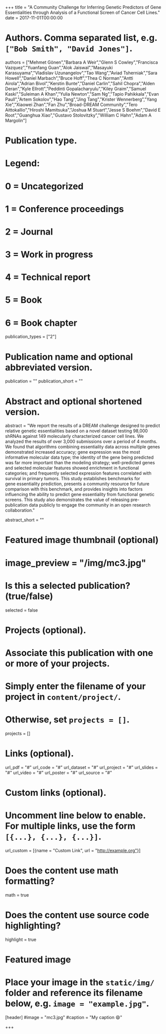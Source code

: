 
+++
title = "A Community Challenge for Inferring Genetic Predictors of Gene Essentialities through Analysis of a Functional Screen of Cancer Cell Lines."
date = 2017-11-01T00:00:00

# Authors. Comma separated list, e.g. `["Bob Smith", "David Jones"]`.
authors = ["Mehmet Gönen","Barbara A Weir","Glenn S Cowley","Francisca Vazquez","Yuanfang Guan","Alok Jaiswal","Masayuki Karasuyama","Vladislav Uzunangelov","Tao Wang","Aviad Tsherniak","Sara Howell","Daniel Marbach","Bruce Hoff","Thea C Norman","Antti Airola","Adrian Bivol","Kerstin Bunte","Daniel Carlin","Sahil Chopra","Alden Deran","Kyle Ellrott","Peddinti Gopalacharyulu","Kiley Graim","Samuel Kaski","Suleiman A Khan","Yulia Newton","Sam Ng","Tapio Pahikkala","Evan Paull","Artem Sokolov","Hao Tang","Jing Tang","Krister Wennerberg","Yang Xie","Xiaowei Zhan","Fan Zhu","Broad-DREAM Community","Tero Aittokallio","Hiroshi Mamitsuka","Joshua M Stuart","Jesse S Boehm","David E Root","Guanghua Xiao","Gustavo Stolovitzky","William C Hahn","Adam A Margolin"]

# Publication type.
# Legend:
# 0 = Uncategorized
# 1 = Conference proceedings
# 2 = Journal
# 3 = Work in progress
# 4 = Technical report
# 5 = Book
# 6 = Book chapter
publication_types = ["2"]

# Publication name and optional abbreviated version.
publication = ""
publication_short = ""

# Abstract and optional shortened version.
abstract = "We report the results of a DREAM challenge designed to predict relative genetic essentialities based on a novel dataset testing 98,000 shRNAs against 149 molecularly characterized cancer cell lines. We analyzed the results of over 3,000 submissions over a period of 4 months. We found that algorithms combining essentiality data across multiple genes demonstrated increased accuracy; gene expression was the most informative molecular data type; the identity of the gene being predicted was far more important than the modeling strategy; well-predicted genes and selected molecular features showed enrichment in functional categories; and frequently selected expression features correlated with survival in primary tumors. This study establishes benchmarks for gene essentiality prediction, presents a community resource for future comparison with this benchmark, and provides insights into factors influencing the ability to predict gene essentiality from functional genetic screens. This study also demonstrates the value of releasing pre-publication data publicly to engage the community in an open research collaboration."

abstract_short = ""
# Featured image thumbnail (optional)
# image_preview = "/img/mc3.jpg"

# Is this a selected publication? (true/false)
selected = false

# Projects (optional).
#   Associate this publication with one or more of your projects.
#   Simply enter the filename of your project in `content/project/`.
#   Otherwise, set `projects = []`.
projects = []

# Links (optional).
url_pdf = "#"
url_code = "#"
url_dataset = "#"
url_project = "#"
url_slides = "#"
url_video = "#"
url_poster = "#"
url_source = "#"

# Custom links (optional).
#   Uncomment line below to enable. For multiple links, use the form `[{...}, {...}, {...}]`.
url_custom = [{name = "Custom Link", url = "http://example.org"}]

# Does the content use math formatting?
math = true

# Does the content use source code highlighting?
highlight = true

# Featured image
# Place your image in the `static/img/` folder and reference its filename below, e.g. `image = "example.jpg"`.
[header]
#image = "mc3.jpg"
#caption = "My caption :smile:"

+++


